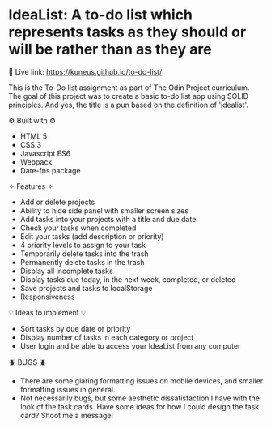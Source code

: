 # IdeaList: A to-do list which represents tasks as they should or will be rather than as they are

🔗 Live link: https://kuneus.github.io/to-do-list/

This is the To-Do list assignment as part of The Odin Project curriculum. The goal of this project was to create a basic to-do list app using SOLID principles. And yes, the title is a pun based on the definition of 'idealist'.

⚙️ Built with ⚙️

- HTML 5
- CSS 3
- Javascript ES6
- Webpack
- Date-fns package

✧ Features ✧

- Add or delete projects
- Ability to hide side panel with smaller screen sizes
- Add tasks into your projects with a title and due date
- Check your tasks when completed
- Edit your tasks (add description or priority)
- 4 priority levels to assign to your task
- Temporarily delete tasks into the trash
- Permanently delete tasks in the trash
- Display all incomplete tasks
- Display tasks due today, in the next week, completed, or deleted
- Save projects and tasks to localStorage
- Responsiveness

💡 Ideas to implement 💡

- Sort tasks by due date or priority
- Display number of tasks in each category or project
- User login and be able to access your IdeaList from any computer

🪲 BUGS 🪲

- There are some glaring formatting issues on mobile devices, and smaller formatting issues in general.
- Not necessarily bugs, but some aesthetic dissatisfaction I have with the look of the task cards. Have some ideas for how I could design the task card? Shoot me a message!
